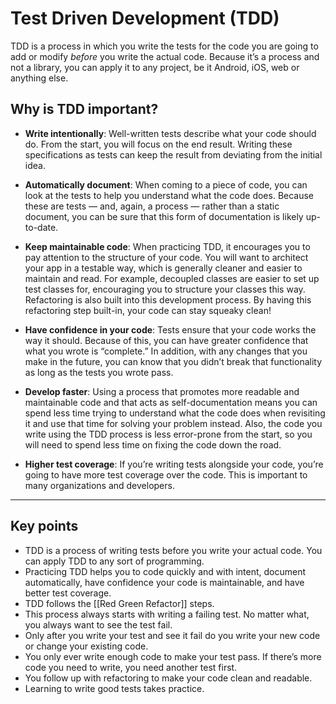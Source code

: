 # Test Driven Development (TDD)


TDD is a process in which you write the tests for the code you are going to add or modify _before_ you write the actual code. Because it’s a process and not a library, you can apply it to any project, be it Android, iOS, web or anything else.


## Why is TDD important?

-   **Write intentionally**: Well-written tests describe what your code should do. From the start, you will focus on the end result. Writing these specifications as tests can keep the result from deviating from the initial idea.
   
-   **Automatically document**: When coming to a piece of code, you can look at the tests to help you understand what the code does. Because these are tests — and, again, a process — rather than a static document, you can be sure that this form of documentation is likely up-to-date.
   
-   **Keep maintainable code**: When practicing TDD, it encourages you to pay attention to the structure of your code. You will want to architect your app in a testable way, which is generally cleaner and easier to maintain and read. For example, decoupled classes are easier to set up test classes for, encouraging you to structure your classes this way. Refactoring is also built into this development process. By having this refactoring step built-in, your code can stay squeaky clean!
   
-   **Have confidence in your code**: Tests ensure that your code works the way it should. Because of this, you can have greater confidence that what you wrote is “complete.” In addition, with any changes that you make in the future, you can know that you didn’t break that functionality as long as the tests you wrote pass.
   
-   **Develop faster**: Using a process that promotes more readable and maintainable code and that acts as self-documentation means you can spend less time trying to understand what the code does when revisiting it and use that time for solving your problem instead. Also, the code you write using the TDD process is less error-prone from the start, so you will need to spend less time on fixing the code down the road.

-   **Higher test coverage**: If you’re writing tests alongside your code, you’re going to have more test coverage over the code. This is important to many organizations and developers.

---



## Key points

-   TDD is a process of writing tests before you write your actual code. You can apply TDD to any sort of programming.
-   Practicing TDD helps you to code quickly and with intent, document automatically, have confidence your code is maintainable, and have better test coverage.
-   TDD follows the [[Red Green Refactor]] steps.
-   This process always starts with writing a failing test. No matter what, you always want to see the test fail.
-   Only after you write your test and see it fail do you write your new code or change your existing code.
-   You only ever write enough code to make your test pass. If there’s more code you need to write, you need another test first.
-   You follow up with refactoring to make your code clean and readable.
-   Learning to write good tests takes practice.